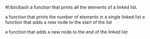#!/bin/bash
a function that prints all the elements of a linked list.

a function that prints the number of elements in a single linked list
a function that adds a new node to the start of the list

a function that adds a new node to the end of the linked list
